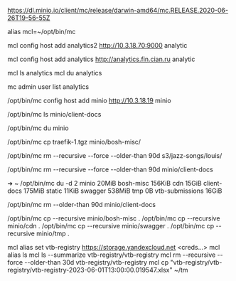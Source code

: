 https://dl.minio.io/client/mc/release/darwin-amd64/mc.RELEASE.2020-06-26T19-56-55Z 

alias mcl=~/opt/bin/mc

mcl config host add analytics2 http://10.3.18.70:9000 analytic <pwd>

mcl config host add analytics http://analytics.fin.cian.ru analytic <pwd>


mcl ls analytics
mcl du analytics

mc admin user list analytics




/opt/bin/mc config host add minio http://10.3.18.19 minio <pwd>


/opt/bin/mc ls minio/client-docs

/opt/bin/mc du minio

/opt/bin/mc cp traefik-1.tgz minio/bosh-misc/

/opt/bin/mc rm --recursive --force --older-than 90d s3/jazz-songs/louis/

/opt/bin/mc rm --recursive --force --older-than 90d minio/client-docs


➜  ~ /opt/bin/mc du -d 2 minio
20MiB	bosh-misc
156KiB	cdn
15GiB	client-docs
175MiB	static
11KiB	swagger
538MiB	tmp
0B	vtb-submissions
16GiB



/opt/bin/mc rm --older-than 90d minio/client-docs


/opt/bin/mc cp --recursive minio/bosh-misc .
/opt/bin/mc cp --recursive minio/cdn .
/opt/bin/mc cp --recursive minio/swagger .
/opt/bin/mc cp --recursive minio/tmp .

mcl alias set vtb-registry https://storage.yandexcloud.net <creds...>
mcl alias ls
mcl ls --summarize vtb-registry/vtb-registry
mcl rm --recursive --force --older-than 30d   vtb-registry/vtb-registry
mcl cp "vtb-registry/vtb-registry/vtb-registry-2023-06-01T13:00:00.019547.xlsx" ~/tm
